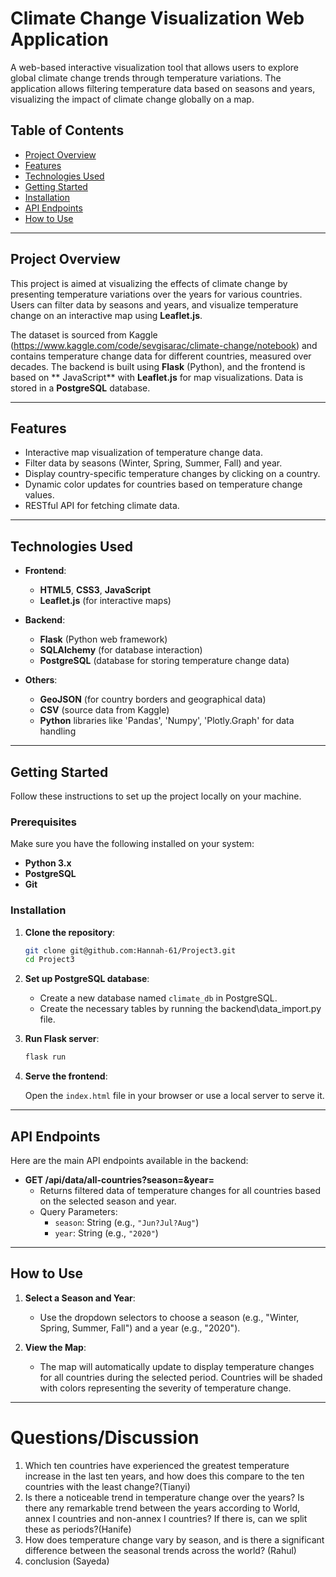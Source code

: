 # **Climate Change Visualization Web Application**

A web-based interactive visualization tool that allows users to explore global climate change trends through temperature variations. The application allows filtering temperature data based on seasons and years, visualizing the impact of climate change globally on a map.

## **Table of Contents**

- [Project Overview](#project-overview)
- [Features](#features)
- [Technologies Used](#technologies-used)
- [Getting Started](#getting-started)
- [Installation](#installation)
- [API Endpoints](#api-endpoints)
- [How to Use](#how-to-use)

---

## **Project Overview**

This project is aimed at visualizing the effects of climate change by presenting temperature variations over the years for various countries. Users can filter data by seasons and years, and visualize temperature change on an interactive map using **Leaflet.js**.


The dataset is sourced from Kaggle (https://www.kaggle.com/code/sevgisarac/climate-change/notebook) and contains temperature change data for different countries, measured over decades. The backend is built using **Flask** (Python), and the frontend is based on ** JavaScript** with **Leaflet.js** for map visualizations. Data is stored in a **PostgreSQL** database.

---

## **Features**

- Interactive map visualization of temperature change data.
- Filter data by seasons (Winter, Spring, Summer, Fall) and year.
- Display country-specific temperature changes by clicking on a country.
- Dynamic color updates for countries based on temperature change values.
- RESTful API for fetching climate data.
  
---

## **Technologies Used**

- **Frontend**:
  - **HTML5**, **CSS3**, **JavaScript**
  - **Leaflet.js** (for interactive maps)

- **Backend**:
  - **Flask** (Python web framework)
  - **SQLAlchemy** (for database interaction)
  - **PostgreSQL** (database for storing temperature change data)

- **Others**:
  - **GeoJSON** (for country borders and geographical data)
  - **CSV** (source data from Kaggle)
  - **Python** libraries like 'Pandas', 'Numpy', 'Plotly.Graph'  for data handling

---

## **Getting Started**

Follow these instructions to set up the project locally on your machine.

### **Prerequisites**

Make sure you have the following installed on your system:

- **Python 3.x**
- **PostgreSQL**
- **Git**

### **Installation**

1. **Clone the repository**:

    ```bash
    git clone git@github.com:Hannah-61/Project3.git
    cd Project3
    ```

2. **Set up PostgreSQL database**:

    - Create a new database named `climate_db` in PostgreSQL.
    - Create the necessary tables by running the backend\data_import.py file.

3. **Run Flask server**:

    ```bash
    flask run
    ```

4. **Serve the frontend**:

    Open the `index.html` file in your browser or use a local server to serve it.

---

## **API Endpoints**

Here are the main API endpoints available in the backend:

- **GET /api/data/all-countries?season=&year=**
    - Returns filtered data of temperature changes for all countries based on the selected season and year.
    - Query Parameters:
      - `season`: String (e.g., `"Jun?Jul?Aug"`)
      - `year`: String (e.g., `"2020"`)

---

## **How to Use**

1. **Select a Season and Year**:
   - Use the dropdown selectors to choose a season (e.g., "Winter, Spring, Summer, Fall") and a year (e.g., "2020").

2. **View the Map**:
   - The map will automatically update to display temperature changes for all countries during the selected period. Countries will be shaded with colors representing the severity of temperature change.

---




# **Questions/Discussion**
1. Which ten countries have experienced the greatest temperature increase in the last ten years, and how does this compare to the ten countries with the least change?(Tianyi)
2. Is there a noticeable trend in temperature change over the years? Is there any remarkable trend between the years according to World, annex I countries and non-annex I countries? If there is, can we split these as periods?(Hanife)
3. How does temperature change vary by season, and is there a significant difference between the seasonal trends across the world? (Rahul)
4. conclusion (Sayeda)
